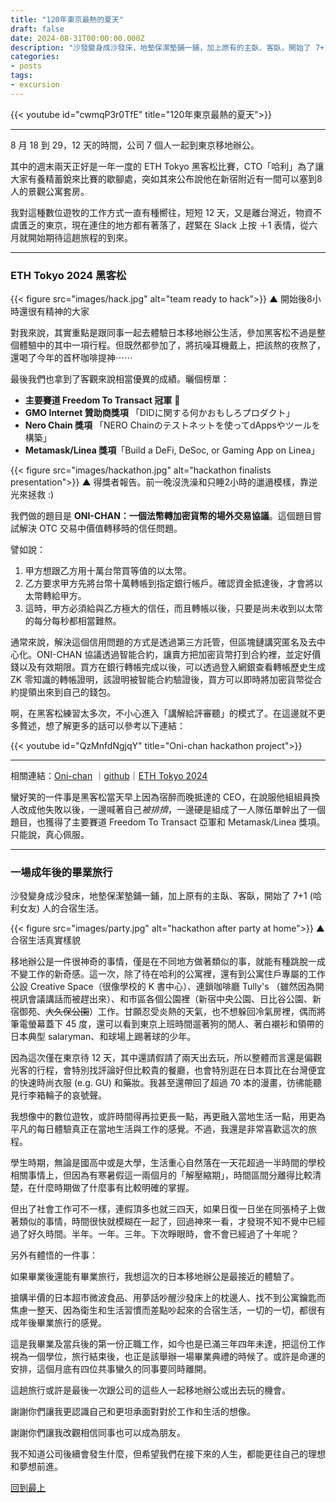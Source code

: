 ```yaml
---
title: "120年東京最熱的夏天"
draft: false
date: 2024-08-31T00:00:00.000Z
description: "沙發變身成沙發床，地墊保潔墊鋪一鋪，加上原有的主臥、客臥，開始了 7+1 (哈利女友) 人的合宿生活。移地辦公是一件很神奇的事情，僅是在不同地方做著類似的事，就能有種跳脫一成不變工作的新奇感。"
categories:
- posts
tags:
- excursion
---
```


{{< youtube id="cwmqP3r0TfE" title="120年東京最熱的夏天">}}

---

8 月 18 到 29，12 天的時間，公司 7 個人一起到東京移地辦公。

其中的週末兩天正好是一年一度的 ETH Tokyo 黑客松比賽，CTO「哈利」為了讓大家有養精蓄銳來比賽的歇腳處，突如其來公布說他在新宿附近有一間可以塞到8人的景觀公寓套房。

我對這種數位遊牧的工作方式一直有種嚮往，短短 12 天，又是離台灣近，物資不虞匱乏的東京，現在連住的地方都有著落了，趕緊在 Slack 上按 ＋1 表情，從六月就開始期待這趟旅程的到來。

---

### ETH Tokyo 2024 黑客松

{{< figure src="images/hack.jpg" alt="team ready to hack">}}
<span class='caption'>▲ 開始後8小時還很有精神的大家</span>

對我來說，其實重點是跟同事一起去體驗日本移地辦公生活，參加黑客松不過是整個體驗中的其中一項行程。但既然都參加了，將抗噪耳機戴上，把該熬的夜熬了，還喝了今年的首杯咖啡提神⋯⋯

最後我們也拿到了客觀來說相當優異的成績。曬個榜單：

- **主要賽道 Freedom To Transact 冠軍** 👑
- **GMO Internet 贊助商獎項** 「DIDに関する何かおもしろプロダクト」
- **Nero Chain 獎項** 「NERO Chainのテストネットを使ってdAppsやツールを構築」
- **Metamask/Linea 獎項**「Build a DeFi, DeSoc, or Gaming App on Linea」

{{< figure src="images/hackathon.jpg" alt="hackathon finalists presentation">}}
<span class='caption'>▲ 得獎者報告。前一晚沒洗澡和只睡2小時的邋遢模樣，靠逆光來拯救 :)</span>

我們做的題目是 **ONI-CHAN：一個法幣轉加密貨幣的場外交易協議**。這個題目嘗試解決 OTC 交易中價值轉移時的信任問題。

譬如說：

1. 甲方想跟乙方用十萬台幣買等值的以太幣。
2. 乙方要求甲方先將台幣十萬轉帳到指定銀行帳戶。確認資金抵達後，才會將以太幣轉給甲方。
3. 這時，甲方必須給與乙方極大的信任，而且轉帳以後，只要是尚未收到以太幣的每分每秒都相當難熬。

通常來說，解決這個信用問題的方式是透過第三方託管，但區塊鏈講究匿名及去中心化。ONI-CHAN 協議透過智能合約，讓賣方把加密貨幣打到合約裡，並定好價錢以及有效期限。買方在銀行轉帳完成以後，可以透過登入網銀查看轉帳歷史生成 ZK 零知識的轉帳證明，該證明被智能合約驗證後，買方可以即時將加密貨幣從合約提領出來到自己的錢包。

啊，在黑客松練習太多次，不小心進入「講解給評審聽」的模式了。在這邊就不更多贅述，想了解更多的話可以參考以下連結：

{{< youtube id="QzMnfdNgjqY" title="Oni-chan hackathon project">}}

---

相關連結：[Oni-chan](https://app.akindo.io/communities/RDo68AZVVs61q8V1V/products/63z0R3MWNF3JEpaL) ｜[github](https://github.com/t42ji2ji/onichan_eth_tokyo_2024)｜[ETH Tokyo 2024](https://app.akindo.io/hackathons/3dXM7ZO2WsxvlkXp)

蠻好笑的一件事是黑客松當天早上因為宿醉而晚抵達的 CEO，在說服他組組員換人改成他失敗以後，一邊喊著自己*被排擠*，一邊硬是組成了一人隊伍單幹出了一個題目，也獲得了主要賽道 Freedom To Transact 亞軍和 Metamask/Linea 獎項。只能說，真心佩服。

---

### 一場成年後的畢業旅行

沙發變身成沙發床，地墊保潔墊鋪一鋪，加上原有的主臥、客臥，開始了 7+1 (哈利女友) 人的合宿生活。

{{< figure src="images/party.jpg" alt="hackathon after party at home">}}
<span class='caption'>▲ 合宿生活真實樣貌</span>

移地辦公是一件很神奇的事情，僅是在不同地方做著類似的事，就能有種跳脫一成不變工作的新奇感。這一次，除了待在哈利的公寓裡，還有到公寓住戶專屬的工作公設 Creative Space（很像學校的 K 書中心）、連鎖咖啡廳 Tully's （雖然因為開視訊會議講話而被趕出來）、和市區各個公園裡（新宿中央公園、日比谷公園、新宿御苑、~~大久保公園~~）工作。甘願忍受炎熱的天氣，也不想躲回冷氣房裡，偶而將筆電螢幕蓋下 45 度，還可以看到東京上班時間遛著狗的閒人、著白襯衫和領帶的日本典型 salaryman、和球場上踢著球的少年。

因為這次僅在東京待 12 天，其中還請假請了兩天出去玩，所以整體而言還是偏觀光客的行程，會特別找評論好但比較貴的餐廳，也會特別逛在日本買比在台灣便宜的快速時尚衣服 (e.g. GU) 和藥妝。我甚至還帶回了超過 70 本的漫畫，彷彿能聽見行李箱輪子的哀號聲。

我想像中的數位遊牧，或許時間得再拉更長一點，再更融入當地生活一點，用更為平凡的每日體驗真正在當地生活與工作的感覺。不過，我還是非常喜歡這次的旅程。

學生時期，無論是國高中或是大學，生活重心自然落在一天花超過一半時間的學校相關事情上，但因為有寒暑假這一兩個月的「解壓縮期」，時間區間分離得比較清楚，在什麼時期做了什麼事有比較明確的掌握。

但出了社會工作可不一樣，連假頂多也就三四天，如果日復一日坐在同張椅子上做著類似的事情，時間很快就模糊在一起了，回過神來一看，才發現不知不覺中已經過了好久時間。半年。一年。三年。下次睜眼時，會不會已經過了十年呢？

另外有體悟的一件事：

如果畢業後還能有畢業旅行，我想這次的日本移地辦公是最接近的體驗了。

搶購半價的日本超市微波食品、用夢話吵醒沙發床上的枕邊人、找不到公寓鑰匙而焦慮一整天、因為衛生和生活習慣而差點吵起來的合宿生活，一切的一切，都很有成年後畢業旅行的感覺。

這是我畢業及當兵後的第一份正職工作，如今也是已滿三年四年未達，把這份工作視為一個學位，旅行結束後，也正是該舉辦一場畢業典禮的時候了。或許是命運的安排，這個月底有四位共事蠻久的同事要同時離開。

這趟旅行或許是最後一次跟公司的這些人一起移地辦公或出去玩的機會。

謝謝你們讓我更認識自己和更坦承面對對於工作和生活的想像。

謝謝你們讓我改觀相信同事也可以成為朋友。

我不知道公司後續會發生什麼，但希望我們在接下來的人生，都能更往自己的理想和夢想前進。

[回到最上](#)